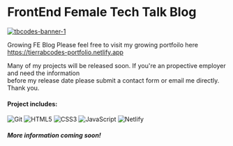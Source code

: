 # FrontEnd Female Tech Talk Blog 
<a href="https://ibb.co/Sv5xg8H"><img src="https://i.ibb.co/KybGgkB/tbcodes-banner-1.png" alt="tbcodes-banner-1" border="0"></a>

Growing FE Blog
Please feel free to visit my growing portfoilo here https://tierrabcodes-portfolio.netlify.app  <br />

Many of my projects will be released soon. If you're an propective employer and need the information  <br />
before my release date please submit a contact form or email me directly. Thank you. 
#### Project includes: 
![Git](https://img.shields.io/badge/git-%23F05033.svg?style=for-the-badge&logo=git&logoColor=white)
![HTML5](https://img.shields.io/badge/html5-%23E34F26.svg?style=for-the-badge&logo=html5&logoColor=white)
![CSS3](https://img.shields.io/badge/css3-%231572B6.svg?style=for-the-badge&logo=css3&logoColor=white)
![JavaScript](https://img.shields.io/badge/javascript-%23323330.svg?style=for-the-badge&logo=javascript&logoColor=%23F7DF1E)
![Netlify](https://img.shields.io/badge/netlify-%23000000.svg?style=for-the-badge&logo=netlify&logoColor=#00C7B7)

##### More information coming soon!
